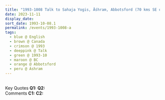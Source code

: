 ```yaml
---
title: "1993-1008 Talk to Sahaja Yogis, Āśhram, Abbotsford (70 kms SE of Vancouver), BC, Canada"
date: 2023-11-11
display_date: 
sort_date: 1993-10-08.1
permalink: /events/1993-1008-a
tags:
  - blue @ English
  - brown @ Canada
  - crimson @ 1993
  - deeppink @ Talk
  - green @ 1993-10
  - maroon @ BC
  - orange @ Abbotsford
  - peru @ Ashram
---
```


<br>

<wave-list>
  <list-title color="DarkSeaGreen" width="55">Key Quotes</list-title>
  <list-item color="BlanchedAlmond" width="280"><b>Q1:</b> <i></i></list-item>
  <list-item color="Lavender" width="280"><b>Q2:</b> <i></i></list-item>
</wave-list>

<br>

<wave-list>
  <list-title color="DarkSeaGreen" width="55">Comments</list-title>
  <list-item color="BlanchedAlmond" width="280"><b>C1:</b> <i></i></list-item>
  <list-item color="Lavender" width="280"><b>C2:</b> <i></i></list-item>
</wave-list>